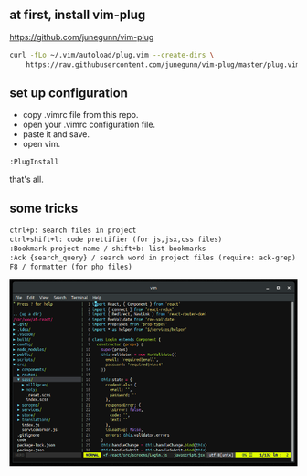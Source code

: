 
## at first, install vim-plug
https://github.com/junegunn/vim-plug

```sh
curl -fLo ~/.vim/autoload/plug.vim --create-dirs \
    https://raw.githubusercontent.com/junegunn/vim-plug/master/plug.vim
```

## set up configuration
* copy .vimrc file from this repo.
* open your .vimrc configuration file.
* paste it and save.
* open vim.

```sh
:PlugInstall
```

that's all.

## some tricks
```
ctrl+p: search files in project
ctrl+shift+l: code prettifier (for js,jsx,css files)
:Bookmark project-name / shift+b: list bookmarks
:Ack {search_query} / search word in project files (require: ack-grep)
F8 / formatter (for php files)
```
<img src="image.png" />
